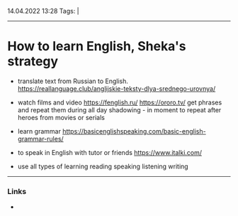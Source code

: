 14.04.2022  13:28
Tags:  |
____

# How to learn English, Sheka's strategy
- translate text from Russian to English.
https://reallanguage.club/anglijskie-teksty-dlya-srednego-urovnya/
- watch films and video 
https://fenglish.ru/
https://ororo.tv/
get phrases and repeat them during all day
shadowing - in moment to repeat after heroes from movies or serials

- learn grammar
https://basicenglishspeaking.com/basic-english-grammar-rules/

- to speak in English with tutor or friends 
https://www.italki.com/

- use all types of learning 
reading
speaking
listening
writing


____ 
### Links
-